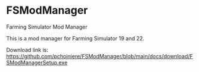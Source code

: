 # FSModManager
Farming Simulator Mod Manager

This is a mod manager for Farming Simulator 19 and 22.

Download link is: https://github.com/pchoiniere/FSModManager/blob/main/docs/download/FSModManagerSetup.exe

